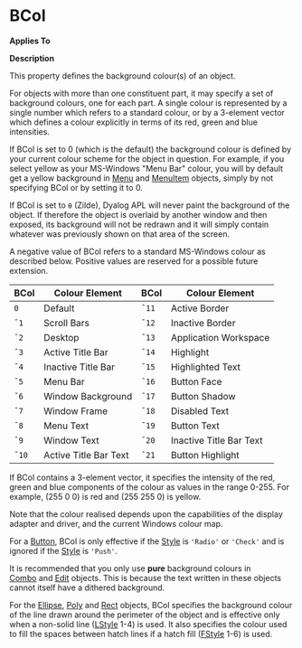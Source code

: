 




<h1 class="heading"><span class="name">BCol</span></h1>

**Applies To**


**Description**


This property defines the background colour(s) of an object.



For objects with
more than one constituent part, it may specify a set of background colours, one
for each part. A single colour is represented by a single number which refers to
a standard colour, or by a 3-element vector which defines a colour explicitly in
terms of its red, green and blue intensities.


If BCol is set to 0 (which is the default) the background colour is defined by your
current colour scheme for the object in question. For example, if you select
yellow as your MS-Windows "Menu Bar" colour, you will by default get a
yellow background in [Menu](../a-z/menu.md) and [MenuItem](../a-z/menuitem.md) objects, simply by not specifying BCol or by setting it to 0.


If BCol is set to `⍬` (Zilde), Dyalog APL will never paint the background of the object. If therefore the object is overlaid by another window and then exposed, its background will not be redrawn and it will simply contain whatever was previously shown on that area of the screen.



A negative value of BCol refers to a standard MS-Windows colour as described
below. Positive values are reserved for a possible future extension.


| BCol | Colour Element | BCol | Colour Element |
| --- | --- | --- | ---  |
| `0` | Default | `¯11` | Active Border |
| `¯1` | Scroll Bars | `¯12` | Inactive Border |
| `¯2` | Desktop | `¯13` | Application Workspace |
| `¯3` | Active Title Bar | `¯14` | Highlight |
| `¯4` | Inactive Title Bar | `¯15` | Highlighted Text |
| `¯5` | Menu Bar | `¯16` | Button Face |
| `¯6` | Window Background | `¯17` | Button Shadow |
| `¯7` | Window Frame | `¯18` | Disabled Text |
| `¯8` | Menu Text | `¯19` | Button Text |
| `¯9` | Window Text | `¯20` | Inactive Title Bar Text |
| `¯10` | Active Title Bar Text | `¯21` | Button Highlight |



If BCol contains a 3-element vector, it specifies the intensity of the red,
green and blue components of the colour as values in the range 0-255. For
example, (255 0 0) is red and (255 255 0) is yellow.


Note that the colour realised depends upon the capabilities of the display
adapter and driver, and the current Windows colour map.


For a [Button](../a-z/button.md), BCol is only effective if the
[Style](../a-z/style.md) is `'Radio'` or `'Check'` and is ignored if the [Style](../a-z/style.md) is `'Push'`.


It is recommended that you only use **pure** background colours in [Combo](../a-z/combo.md) and [Edit](../a-z/edit.md) objects. This is because the text
written in these objects cannot itself have a dithered background.


For the [Ellipse](../a-z/ellipse.md), [Poly](../a-z/poly.md) and [Rect](../a-z/rect.md) objects, BCol specifies the background
colour of the line drawn around the perimeter of the object and is effective
only when a non-solid line ([LStyle](../a-z/lstyle.md) 1-4) is
used. It also specifies the colour used to fill the spaces between hatch lines
if a hatch fill ([FStyle](../a-z/fstyle.md) 1-6) is used.


